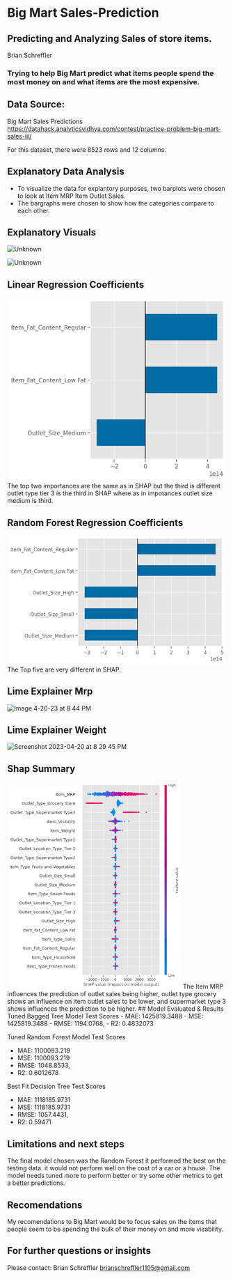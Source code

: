 

# Big Mart Sales-Prediction

## Predicting and Analyzing Sales of store items.
Brian Schreffler

### Trying to help Big Mart predict what items people spend the most money on and what items are the most expensive.

## Data Source:
Big Mart Sales Predictions
https://datahack.analyticsvidhya.com/contest/practice-problem-big-mart-sales-iii/

For this dataset, there were 8523 rows and 12 columns.

## Explanatory Data Analysis
  -  To visualize the data for explantory purposes, two barplots were chosen to look at Item MRP Item Outlet Sales.
  -  The bargraphs were chosen to show how the categories compare to each other. 
     
        
## Explanatory Visuals

![Unknown](https://user-images.githubusercontent.com/116525770/216511628-534a0ada-6c6d-42ae-a14b-76e622b9d113.png)

![Unknown](https://user-images.githubusercontent.com/116525770/216987057-059fdf54-524a-4d6f-b76c-40b01aa48419.png)

## Linear Regression Coefficients
<img src="Top_3.png" alt="Alternative text" />
The top two importances are the same as in SHAP but the third is different outlet type tier 3 is the third in SHAP where as in impotances outlet size medium is third.

## Random Forest Regression Coefficients
<img src="Top_5.png" alt="Alternative text" />
The Top five are very different in SHAP.

## Lime Explainer Mrp
![Image 4-20-23 at 8 44 PM](https://user-images.githubusercontent.com/116525770/233515141-1d6e8536-5775-4585-b9f0-3b1634575649.jpg)



## Lime Explainer Weight
<img width="887" alt="Screenshot 2023-04-20 at 8 29 45 PM" src="https://user-images.githubusercontent.com/116525770/233513988-616deccf-8f15-4ade-9e63-dcd151515b8f.png">

## Shap Summary
<img src="images/summary_plot_1.png" width=400px>
The Item MRP influences the prediction of outlet sales being higher, outlet type grocery shows an influence on item outlet sales to be lower, and supermarket type 3 shows influences the prediction to be higher.
## Model Evaluated & Results
Tuned Bagged Tree Model Test Scores
   - MAE: 1425819.3488 
   - MSE: 1425819.3488 
   - RMSE: 1194.0768, 
   - R2: 0.4832073

Tuned Random Forest Model Test Scores
   - MAE: 1100093.219 
   - MSE: 1100093.219 
   - RMSE: 1048.8533, 
   - R2: 0.6012678

Best Fit Decision Tree Test Scores
   - MAE: 1118185.9731 
   - MSE: 1118185.9731 
   - RMSE: 1057.4431, 
   - R2: 0.59471

## Limitations and next steps
The final model chosen was the Random Forest it performed the best on the testing data. it would not perform well on the cost of a car or a house. The model needs tuned more to perform better or try some other metrics to get a better predictions.

## Recomendations
My recomendations to Big Mart would be to focus sales on the items that people seem to be spending the bulk of their money on and more visability.

## For further questions or insights
Please contact:
Brian Schreffler
brianschreffler1105@gmail.com
